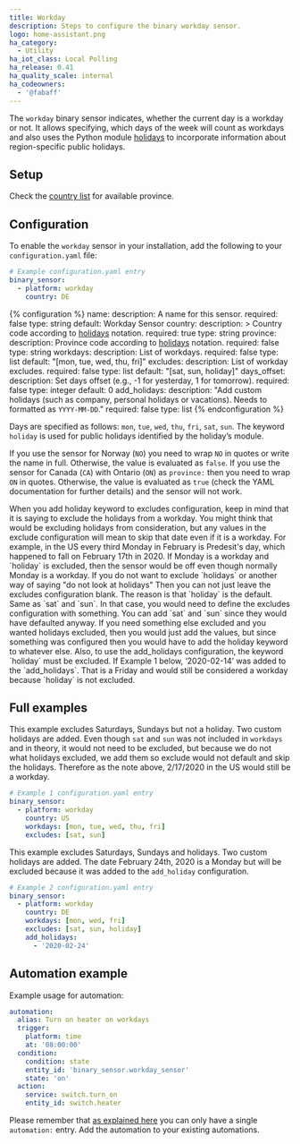 ```yaml
---
title: Workday
description: Steps to configure the binary workday sensor.
logo: home-assistant.png
ha_category:
  - Utility
ha_iot_class: Local Polling
ha_release: 0.41
ha_quality_scale: internal
ha_codeowners:
  - '@fabaff'
---
```


The `workday` binary sensor indicates, whether the current day is a workday or not. It allows specifying, which days of the week will count as workdays and also
uses the Python module [holidays](https://pypi.python.org/pypi/holidays) to incorporate information about region-specific public holidays. 

## Setup

Check the [country list](https://github.com/dr-prodigy/python-holidays#available-countries) for available province.

## Configuration
To enable the `workday` sensor in your installation, add the following to your `configuration.yaml` file:

```yaml
# Example configuration.yaml entry
binary_sensor:
  - platform: workday
    country: DE
```

{% configuration %}
name:
  description: A name for this sensor.
  required: false
  type: string
  default: Workday Sensor
country:
  description: >
    Country code according to [holidays](https://pypi.org/project/holidays/) notation.
  required: true
  type: string
province:
  description: Province code according to [holidays](https://pypi.org/project/holidays/) notation.
  required: false
  type: string
workdays:
  description: List of workdays.
  required: false
  type: list
  default: "[mon, tue, wed, thu, fri]"
excludes:
  description: List of workday excludes.
  required: false
  type: list
  default: "[sat, sun, holiday]"
days_offset:
  description: Set days offset (e.g., -1 for yesterday, 1 for tomorrow).
  required: false
  type: integer
  default: 0
add_holidays:
  description: "Add custom holidays (such as company, personal holidays or vacations). Needs to formatted as `YYYY-MM-DD`."
  required: false
  type: list
{% endconfiguration %}

Days are specified as follows: `mon`, `tue`, `wed`, `thu`, `fri`, `sat`, `sun`.
The keyword `holiday` is used for public holidays identified by the holiday’s module.

<div class='note warning'>

If you use the sensor for Norway (`NO`) you need to wrap `NO` in quotes or write the name in full.
Otherwise, the value is evaluated as `false`.
If you use the sensor for Canada (`CA`) with Ontario (`ON`) as `province:` then you need to wrap `ON` in quotes.
Otherwise, the value is evaluated as `true` (check the YAML documentation for further details) and the sensor will not work.


<div class='note warning'>
      When you add holiday keyword to excludes configuration, keep in mind that it is saying to exclude the holidays from a workday. You might think that would be excluding holidays from consideration, but any values in the exclude configuration will mean to skip that date even if it is a workday. For example, in the US every third Monday in February is Predesit's day, which happened to fall on February 17th in 2020. If Monday is a workday and `holiday` is excluded, then the sensor would be off even though normally Monday is a workday. If you do not want to exclude `holidays` or another way of saying "do not look at holidays" Then you can not just leave the excludes configuration blank. The reason is that `holiday` is the default. Same as `sat` and `sun`. In that case, you would need to define the excludes configuration with something. You can add `sat` and `sun` since they would have defaulted anyway. If you need something else excluded and you wanted holidays excluded, then you would just add the values, but since something was configured then you would have to add the holiday keyword to whatever else. Also, to use the add_holidays configuration, the keyword `holiday` must be excluded. If Example 1 below, ‘2020-02-14’ was added to the `add_holidays`. That is a Friday and would still be considered a workday because `holiday` is not excluded.
</div>


</div>

## Full examples

This example excludes Saturdays, Sundays but not a holiday. Two custom holidays are added.
Even though `sat` and `sun` was not included in `workdays` and in theory, it would not need to be excluded, but because we do not what holidays excluded, we add them so exclude would not default and skip the holidays. Therefore as the note above, 2/17/2020 in the US would still be a workday.

```yaml
# Example 1 configuration.yaml entry
binary_sensor:
  - platform: workday
    country: US
    workdays: [mon, tue, wed, thu, fri]
    excludes: [sat, sun]
```

This example excludes Saturdays, Sundays and holidays. Two custom holidays are added.
The date February 24th, 2020 is a Monday but will be excluded because it was added to the `add_holiday` configuration.

```yaml
# Example 2 configuration.yaml entry
binary_sensor:
  - platform: workday
    country: DE
    workdays: [mon, wed, fri]
    excludes: [sat, sun, holiday]
    add_holidays:
      - '2020-02-24'
```

## Automation example

Example usage for automation:

```yaml
automation:
  alias: Turn on heater on workdays
  trigger:
    platform: time
    at: '08:00:00'
  condition:
    condition: state
    entity_id: 'binary_sensor.workday_sensor'
    state: 'on'
  action:
    service: switch.turn_on
    entity_id: switch.heater
```

<div class='note'>

Please remember that [as explained here](/docs/configuration/devices/) you can only have a single `automation:` entry. Add the automation to your existing automations.

</div>
